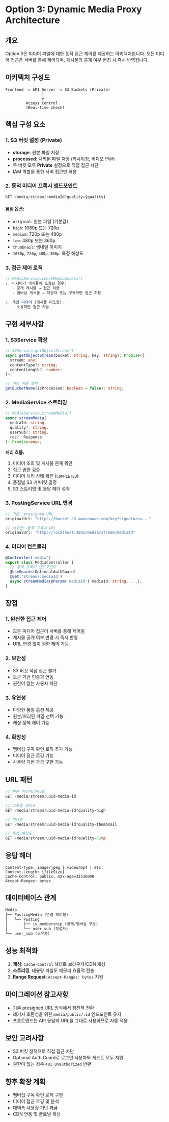 # Option 3: Dynamic Media Proxy Architecture

## 개요

Option 3은 미디어 파일에 대한 동적 접근 제어를 제공하는 아키텍처입니다. 모든 미디어 접근은 서버를 통해 제어되며, 게시물의 공개 여부 변경 시 즉시 반영됩니다.

## 아키텍처 구성도

```
Frontend -> API Server -> S3 Buckets (Private)
                |
                v
         Access Control
         (Real-time check)
```

## 핵심 구성 요소

### 1. S3 버킷 설정 (Private)

- **storage**: 원본 파일 저장
- **processed**: 처리된 파일 저장 (리사이징, 비디오 변환)
- 두 버킷 모두 **Private** 설정으로 직접 접근 차단
- IAM 역할을 통한 서버 접근만 허용

### 2. 동적 미디어 프록시 엔드포인트

```typescript
GET /media/stream/:mediaId?quality={quality}
```

#### 품질 옵션:
- `original`: 원본 파일 (기본값)
- `high`: 1080p 또는 720p
- `medium`: 720p 또는 480p  
- `low`: 480p 또는 360p
- `thumbnail`: 썸네일 이미지
- `1080p`, `720p`, `480p`, `360p`: 특정 해상도

### 3. 접근 제어 로직

```typescript
// MediaService.checkMediaAccess()
1. 미디어가 게시물에 포함된 경우:
   - 공개 게시물 → 접근 허용
   - 멤버십 게시물 → 작성자 또는 구독자만 접근 허용

2. 개인 미디어 (게시물 미포함):
   - 소유자만 접근 가능
```

## 구현 세부사항

### 1. S3Service 확장

```typescript
// S3Service.getObjectStream()
async getObjectStream(bucket: string, key: string): Promise<{
  stream: any;
  contentType?: string;
  contentLength?: number;
}>;

// 버킷 이름 헬퍼
getBucketName(isProcessed: boolean = false): string;
```

### 2. MediaService 스트리밍

```typescript
// MediaService.streamMedia()
async streamMedia(
  mediaId: string,
  quality?: string,
  userSub?: string,
  res?: Response
): Promise<any>;
```

**처리 흐름:**
1. 미디어 조회 및 게시물 관계 확인
2. 접근 권한 검증
3. 미디어 처리 상태 확인 (`COMPLETED`)
4. 품질별 S3 키/버킷 결정
5. S3 스트리밍 및 응답 헤더 설정

### 3. PostingService URL 변경

```typescript
// 기존: presigned URL
originalUrl: "https://bucket.s3.amazonaws.com/key?signature=..."

// 새로운: 동적 프록시 URL
originalUrl: "http://localhost:3001/media/stream/mediaId"
```

### 4. 미디어 컨트롤러

```typescript
@Controller('media')
export class MediaController {
  // 동적 프록시 엔드포인트
  @UseGuards(OptionalAuthGuard)
  @Get('stream/:mediaId')
  async streamMedia(@Param('mediaId') mediaId: string, ...);
}
```

## 장점

### 1. 완전한 접근 제어
- 모든 미디어 접근이 서버를 통해 제어됨
- 게시물 공개 여부 변경 시 즉시 반영
- URL 변경 없이 권한 제어 가능

### 2. 보안성
- S3 버킷 직접 접근 불가
- 토큰 기반 인증과 연동
- 권한이 없는 사용자 차단

### 3. 유연성
- 다양한 품질 옵션 제공
- 원본/처리된 파일 선택 가능
- 캐싱 정책 제어 가능

### 4. 확장성
- 멤버십 구독 확인 로직 추가 가능
- 미디어 접근 로깅 가능
- 사용량 기반 과금 구현 가능

## URL 패턴

```typescript
// 원본 이미지/비디오
GET /media/stream/uuid-media-id

// 고화질 비디오
GET /media/stream/uuid-media-id?quality=high

// 썸네일
GET /media/stream/uuid-media-id?quality=thumbnail

// 특정 해상도
GET /media/stream/uuid-media-id?quality=720p
```

## 응답 헤더

```http
Content-Type: image/jpeg | video/mp4 | etc.
Content-Length: {fileSize}
Cache-Control: public, max-age=31536000
Accept-Ranges: bytes
```

## 데이터베이스 관계

```sql
Media
├── PostingMedia (연결 테이블)
│   └── Posting
│       ├── is_membership (공개/멤버십 구분)
│       └── user_sub (작성자)
└── user_sub (소유자)
```

## 성능 최적화

1. **캐싱**: `Cache-Control` 헤더로 브라우저/CDN 캐싱
2. **스트리밍**: 대용량 파일도 메모리 효율적 전송
3. **Range Request**: `Accept-Ranges: bytes` 지원

## 마이그레이션 참고사항

- 기존 presigned URL 방식에서 점진적 전환
- 레거시 호환성을 위한 `media/public/:id` 엔드포인트 유지
- 프론트엔드는 API 응답의 URL을 그대로 사용하므로 자동 적용

## 보안 고려사항

- S3 버킷 정책으로 직접 접근 차단
- Optional Auth Guard로 로그인 사용자와 게스트 모두 지원
- 권한이 없는 경우 `401 Unauthorized` 반환

## 향후 확장 계획

- 멤버십 구독 확인 로직 구현
- 미디어 접근 로깅 및 분석
- 대역폭 사용량 기반 과금
- CDN 연동 및 글로벌 캐싱